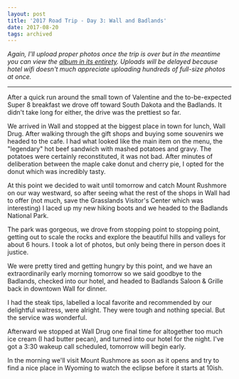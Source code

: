 ```yaml
---
layout: post
title: '2017 Road Trip - Day 3: Wall and Badlands'
date: 2017-08-20
tags: archived
---
```


_Again, I'll upload proper photos once the trip is over but in the meantime you can view the [album in its entirety][album]. Uploads will be delayed because hotel wifi doesn't much appreciate uploading hundreds of full-size photos at once._

---

After a quick run around the small town of Valentine and the to-be-expected Super 8 breakfast we drove off toward South Dakota and the Badlands. It didn't take long for either, the drive was the prettiest so far.

We arrived in Wall and stopped at the biggest place in town for lunch, Wall Drug. After walking through the gift shops and buying some souvenirs we headed to the cafe. I had what looked like the main item on the menu, the "legendary" hot beef sandwich with mashed potatoes and gravy. The potatoes were certainly reconstituted, it was not bad. After minutes of deliberation between the maple cake donut and cherry pie, I opted for the donut which was incredibly tasty.

At this point we decided to wait until tomorrow and catch Mount Rushmore on our way westward, so after seeing what the rest of the shops in Wall had to offer (not much, save the Grasslands Visitor's Center which was interesting) I laced up my new hiking boots and we headed to the Badlands National Park.

The park was gorgeous, we drove from stopping point to stopping point, getting out to scale the rocks and explore the beautiful hills and valleys for about 6 hours. I took a lot of photos, but only being there in person does it justice.

We were pretty tired and getting hungry by this point, and we have an extraordinarily early morning tomorrow so we said goodbye to the Badlands, checked into our hotel, and headed to Badlands Saloon & Grille back in downtown Wall for dinner.

I had the steak tips, labelled a local favorite and recommended by our delightful waitress, were alright. They were tough and nothing special. But the service was wonderful.

Afterward we stopped at Wall Drug one final time for altogether too much ice cream (I had butter pecan), and turned into our hotel for the night. I've got a 3:30 wakeup call scheduled, tomorrow will begin early.

In the morning we'll visit Mount Rushmore as soon as it opens and try to find a nice place in Wyoming to watch the eclipse before it starts at 10ish.

[album]: https://goo.gl/photos/s6D4FYv8uWmbNhiT8
